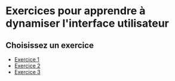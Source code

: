 # Exercices pour apprendre à dynamiser l'interface utilisateur

## Choisissez un exercice

- [Exercice 1](exercice1/)
- [Exercice 2](exercice2/)
- [Exercice 3](exercice3/)
